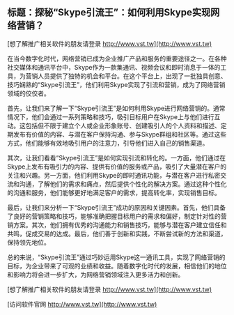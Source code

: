 ## **标题：探秘“Skype引流王”：如何利用Skype实现网络营销？**

[想了解推广相关软件的朋友请登录 http://www.vst.tw](http://www.vst.tw)

在当今数字化时代，网络营销已成为企业推广产品和服务的重要途径之一。在各种社交媒体和通讯平台中，Skype作为一款集通讯、视频会议和即时消息于一体的工具，为营销人员提供了独特的机会和平台。在这个平台上，出现了一批独具创意、技巧娴熟的“Skype引流王”，他们利用Skype实现了引流和营销，成为了网络营销领域的佼佼者。

首先，让我们来了解一下“Skype引流王”是如何利用Skype进行网络营销的。通常情况下，他们会通过一系列策略和技巧，吸引目标用户在Skype上与他们进行互动。这包括但不限于建立个人或企业形象账号、创建吸引人的个人资料和描述、定期发布有价值的内容、与潜在客户保持沟通、参与Skype群组和社区等。通过这些方式，他们能够有效地吸引用户的注意力，引导他们进入自己的销售渠道。

其次，让我们看看“Skype引流王”是如何实现引流和转化的。一方面，他们通过在Skype上发布有吸引力的内容、提供有价值的服务或产品，吸引了大量潜在客户的关注和兴趣。另一方面，他们利用Skype的即时通讯功能，与潜在客户进行私密交流和沟通，了解他们的需求和痛点，然后提供个性化的解决方案。通过这种个性化的沟通和服务，他们能够更好地满足客户的需求，提高转化率，实现销售目标。

最后，让我们来分析一下“Skype引流王”成功的原因和关键因素。首先，他们具备了良好的营销策略和技巧，能够准确把握目标用户的需求和偏好，制定针对性的营销方案。其次，他们拥有优秀的沟通能力和销售技巧，能够与潜在客户建立信任和共鸣，促成交易的达成。最后，他们善于创新和实践，不断尝试新的方法和渠道，保持领先地位。

总的来说，“Skype引流王”通过巧妙运用Skype这一通讯工具，实现了网络营销的目标，为企业带来了可观的业绩和收益。随着数字化时代的发展，相信他们的地位和影响力将会进一步扩大，为网络营销领域注入更多活力和创新。

[想了解推广相关软件的朋友请登录 http://www.vst.tw](http://www.vst.tw)


[访问软件官网 http://www.vst.tw](http://www.vst.tw)
